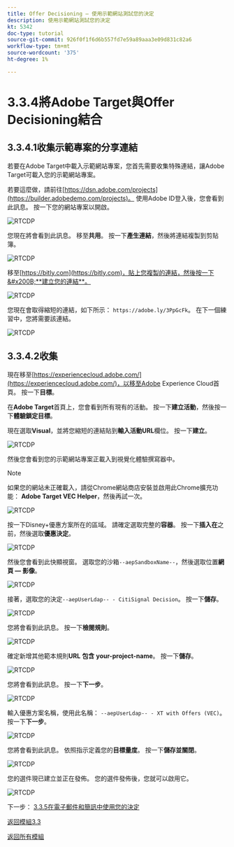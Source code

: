 ```yaml
---
title: Offer Decisioning — 使用示範網站測試您的決定
description: 使用示範網站測試您的決定
kt: 5342
doc-type: tutorial
source-git-commit: 926f0f1f6d6b557fd7e59a89aaa3e09d831c82a6
workflow-type: tm+mt
source-wordcount: '375'
ht-degree: 1%

---
```


# 3.3.4將Adobe Target與Offer Decisioning結合

## 3.3.4.1收集示範專案的分享連結

若要在Adobe Target中載入示範網站專案，您首先需要收集特殊連結，讓Adobe Target可載入您的示範網站專案。

若要這麼做，請前往[https://dsn.adobe.com/projects](https://builder.adobedemo.com/projects)。 使用Adobe ID登入後，您會看到此訊息。 按一下您的網站專案以開啟。

![RTCDP](./images/builder1.png)

您現在將會看到此訊息。 移至&#x200B;**共用**。 按一下&#x200B;**產生連結**，然後將連結複製到剪貼簿。

![RTCDP](./images/builder2.png)

移至[https://bitly.com](https://bitly.com)，貼上您複製的連結，然後按一下&#x200B;**建立您的連結**。

![RTCDP](./images/builder4.png)

您現在會取得縮短的連結，如下所示： `https://adobe.ly/3PpGcFk`。 在下一個練習中，您將需要該連結。

![RTCDP](./images/builder5.png)

## 3.3.4.2收集

現在移至[https://experiencecloud.adobe.com/](https://experiencecloud.adobe.com/)，以移至Adobe Experience Cloud首頁。 按一下&#x200B;**目標**。

在&#x200B;**Adobe Target**&#x200B;首頁上，您會看到所有現有的活動。 按一下&#x200B;**建立活動**，然後按一下&#x200B;**體驗鎖定目標**。

現在選取&#x200B;**Visual**，並將您縮短的連結貼到&#x200B;**輸入活動URL**&#x200B;欄位。 按一下&#x200B;**建立**。

![RTCDP](./images/exclatcrxt1.png)

然後您會看到您的示範網站專案正載入到視覺化體驗撰寫器中。

>[!NOTE]
>
>如果您的網站未正確載入，請從Chrome網站商店安裝並啟用此Chrome擴充功能： **Adobe Target VEC Helper**，然後再試一次。

![RTCDP](./images/vec1.png)

按一下Disney+優惠方案所在的區域。 請確定選取完整的&#x200B;**容器**。 按一下&#x200B;**插入在**&#x200B;之前，然後選取&#x200B;**優惠決定**。

![RTCDP](./images/vec3.png)

然後您會看到此快顯視窗。 選取您的沙箱`--aepSandboxName--`，然後選取位置&#x200B;**網頁 — 影像**。

![RTCDP](./images/vec4.png)

接著，選取您的決定`--aepUserLdap-- - CitiSignal Decision`。 按一下&#x200B;**儲存**。

![RTCDP](./images/vec5.png)

您將會看到此訊息。 按一下&#x200B;**檢閱規則**。

![RTCDP](./images/vec5a.png)

確定新增其他範本規則&#x200B;**URL** **包含** **your-project-name**。 按一下&#x200B;**儲存**。

![RTCDP](./images/vec6.png)

您將會看到此訊息。 按一下&#x200B;**下一步**。

![RTCDP](./images/vec7.png)

輸入優惠方案名稱，使用此名稱： `--aepUserLdap-- - XT with Offers (VEC)`。 按一下&#x200B;**下一步**。

![RTCDP](./images/vec8.png)

您將會看到此訊息。 依照指示定義您的&#x200B;**目標量度**。 按一下&#x200B;**儲存並關閉**。

![RTCDP](./images/vec9.png)

您的選件現已建立並正在發佈。 您的選件發佈後，您就可以啟用它。

![RTCDP](./images/vec11.png)

下一步： [3.3.5在電子郵件和簡訊中使用您的決定](./ex5.md)

[返回模組3.3](./offer-decisioning.md)

[返回所有模組](./../../../overview.md)
